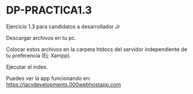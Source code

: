 # DP-PRACTICA1.3
Ejercicio 1.3 para candidatos a desarrollador Jr

Descargar archivos en tu pc.

Colocar estos archivos en la carpeta htdocs del servidor independiente de tu preferencia (Ej: Xampp).

Ejecutar el index.

Puedes ver la app funcionando en: https://jacvdevelopments.000webhostapp.com
